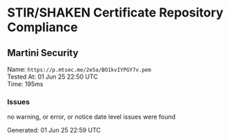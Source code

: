 # STIR/SHAKEN Certificate Repository Compliance

## Martini Security

Name: `https://p.mtsec.me/2e5a/BO1kvIYPGY7v.pem`\
Tested At: 01 Jun 25 22:50 UTC\
Time: 195ms

### Issues

no warning, or error, or notice date level issues were found

Generated: 01 Jun 25 22:59 UTC